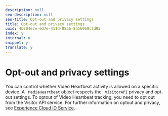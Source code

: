 ```yaml
---
description: null
seo-description: null
seo-title: Opt-out and privacy settings
title: Opt-out and privacy settings
uuid: 4b204e3e-ed7e-411d-88a6-8a56069c2d95
index: y
internal: n
snippet: y
translate: y
---
```


# Opt-out and privacy settings

You can control whether Video Heartbeat activity is allowed on a specific device. A ` MediaHeartbeat` object respects the ` VisitorAPI` privacy and opt­out settings. To opt­out of Video Heartbeat tracking, you need to opt out from the Visitor API service. For further information on opt­out and privacy, see [ Experience Cloud ID Service](https://marketing.adobe.com/resources/help/en_US/mcvid/). 
